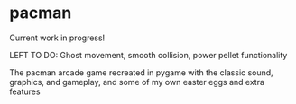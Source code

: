 # pacman

Current work in progress!

LEFT TO DO: Ghost movement, smooth collision, power pellet functionality

The pacman arcade game recreated in pygame with the classic sound, graphics, and gameplay, and some of my own easter eggs and extra features
